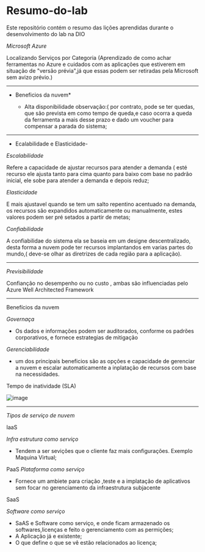 # Resumo-do-lab

Este repositório contém o resumo das lições aprendidas durante o desenvolvimento do lab na DIO

*Microsoft Azure* 

Localizando Serviços por Categoria (Aprendizado de como achar ferramentas no Azure e cuidados com as aplicações que estiverem em situação de "versão prévia",já que essas podem ser retiradas pela Microsoft sem avizo prévio.)

----------------------------------------------------------------------------------
* Beneficios da nuvem*
          
  - Alta disponibilidade
      observação:( por contrato, pode se ter quedas, que são prevista em como tempo de queda,e caso ocorra a queda da                   ferramenta a mais  desse prazo e dado um voucher para compensar a parada do sistema;
----------------------------------------------------------------------------------
   - Ecalabilidade e Elasticidade-

*Escalabilidade*

Refere a capacidade de ajustar recursos para atender a demanda ( esté recurso ele ajusta tanto para cima quanto para baixo com base no padrão inicial, ele sobe para atender a demanda e depois reduz;

 *Elasticidade*

E mais ajustavel quando se tem um salto repentino acentuado na demanda, os recursos são expandidos automaticamente ou manualmente, estes valores podem ser pré setados a partir de metas;

*Confiabilidade*

A confiabilidae do sistema ela se baseia em um designe descentralizado, desta forma a nuvem pode ter recursos implantandos em varias partes do mundo,( deve-se olhar as diretrizes de cada região para a aplicação).

----------------------------------------------------------------------------------
*Previsibilidade*

Confianção no desempenho ou no custo , ambas são influenciadas pelo Azure Well Architected Framework

----------------------------------------------------------------------------------     
Benefícios da nuvem

*Governaça*

-  Os dados e informações podem ser auditorados, conforme os padrões corporativos, e fornece estrategias de mitigação

*Gerenciabilidade*

-  um dos principais beneficios são as opções e capacidade de gerenciar a nuvem e escalar automaticamente a inplatação de recursos com base na necessidades.

  Tempo de inatividade (SLA)

![image](https://github.com/user-attachments/assets/ca3d3fe3-d74b-4aaf-b433-f2ce1cc568d2)

----------------------------------------------------------------------------------
*Tipos de serviço de nuvem*

 IaaS

*Infra estrutura como serviço* 

-  Tendem a ser sevições que o cliente faz mais configurações. Exemplo Maquina Virtual;   

PaaS
*Plataforma como serviço*

-  Fornece um ambiete para criação ,teste e a implatação de aplicativos sem focar no gerenciamento da infraestrutura subjacente      

 SaaS
 
*Software como serviço*

 - SaAS e Software como serviço, e onde ficam armazenado os softwares,licenças e feito o gerenciamento com as permições;
 - A Aplicação já e existente;
 - O que define o que se vê estão relacionados ao licença;

